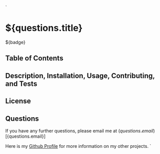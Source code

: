 `
# ${questions.title}

${badge}

## Table of Contents

## Description, Installation, Usage, Contributing, and Tests

## License

## Questions

If you have any further questions, please email me at (${questions.email})[${questions.email}]

Here is my [Github Profile](https://github.com/${questions.github}) for more information on my other projects. 
`